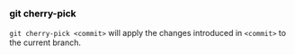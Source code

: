 ### <strong style="color:black">git cherry-pick</strong>

<!-- pages-include -->

`git cherry-pick <commit>` will apply the changes introduced in `<commit>` to the current branch.
